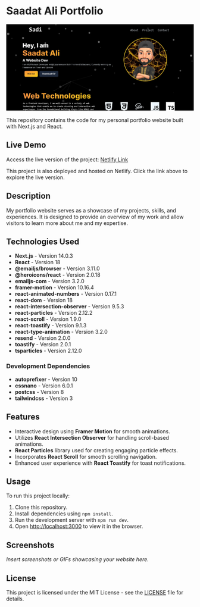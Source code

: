 # Saadat Ali Portfolio

![Saadat Ali Portfolio Screenshot](public/thumbnail.JPG)

This repository contains the code for my personal portfolio website built with Next.js and React.

## Live Demo
Access the live version of the project: [Netlify Link]([(https://saadataliportfolio.netlify.app/)])

This project is also deployed and hosted on Netlify. Click the link above to explore the live version.


## Description

My portfolio website serves as a showcase of my projects, skills, and experiences. It is designed to provide an overview of my work and allow visitors to learn more about me and my expertise.

## Technologies Used

- **Next.js** - Version 14.0.3
- **React** - Version 18
- **@emailjs/browser** - Version 3.11.0
- **@heroicons/react** - Version 2.0.18
- **emailjs-com** - Version 3.2.0
- **framer-motion** - Version 10.16.4
- **react-animated-numbers** - Version 0.17.1
- **react-dom** - Version 18
- **react-intersection-observer** - Version 9.5.3
- **react-particles** - Version 2.12.2
- **react-scroll** - Version 1.9.0
- **react-toastify** - Version 9.1.3
- **react-type-animation** - Version 3.2.0
- **resend** - Version 2.0.0
- **toastify** - Version 2.0.1
- **tsparticles** - Version 2.12.0

### Development Dependencies

- **autoprefixer** - Version 10
- **cssnano** - Version 6.0.1
- **postcss** - Version 8
- **tailwindcss** - Version 3

## Features

- Interactive design using **Framer Motion** for smooth animations.
- Utilizes **React Intersection Observer** for handling scroll-based animations.
- **React Particles** library used for creating engaging particle effects.
- Incorporates **React Scroll** for smooth scrolling navigation.
- Enhanced user experience with **React Toastify** for toast notifications.

## Usage

To run this project locally:

1. Clone this repository.
2. Install dependencies using `npm install`.
3. Run the development server with `npm run dev`.
4. Open [http://localhost:3000](http://localhost:3000) to view it in the browser.

## Screenshots

_Insert screenshots or GIFs showcasing your website here._

## License

This project is licensed under the MIT License - see the [LICENSE](link_to_license_file) file for details.
